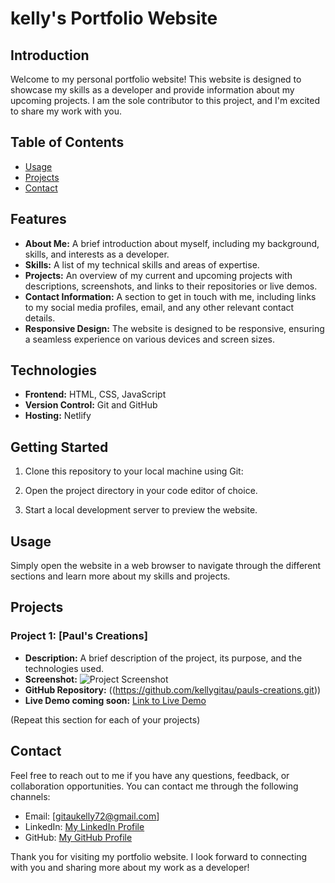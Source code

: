 # kelly's Portfolio Website

## Introduction

Welcome to my personal portfolio website! This website is designed to showcase my skills as a developer and provide information about my upcoming projects. I am the sole contributor to this project, and I'm excited to share my work with you.

## Table of Contents

- [Usage](#usage)
- [Projects](#projects)
- [Contact](#contact)

## Features

- **About Me:** A brief introduction about myself, including my background, skills, and interests as a developer.
- **Skills:** A list of my technical skills and areas of expertise.
- **Projects:** An overview of my current and upcoming projects with descriptions, screenshots, and links to their repositories or live demos.
- **Contact Information:** A section to get in touch with me, including links to my social media profiles, email, and any other relevant contact details.
- **Responsive Design:** The website is designed to be responsive, ensuring a seamless experience on various devices and screen sizes.

## Technologies

- **Frontend:** HTML, CSS, JavaScript
- **Version Control:** Git and GitHub
- **Hosting:** Netlify

## Getting Started

1. Clone this repository to your local machine using Git:
   
2. Open the project directory in your code editor of choice.

3. Start a local development server to preview the website.

## Usage

Simply open the website in a web browser to navigate through the different sections and learn more about my skills and projects.

## Projects

### Project 1: [Paul's Creations]

- **Description:** A brief description of the project, its purpose, and the technologies used.
- **Screenshot:** ![Project Screenshot]((https://www.pinterest.com/pin/1152288254643975467/))
- **GitHub Repository:** ((https://github.com/kellygitau/pauls-creations.git))
- **Live Demo coming soon:** [Link to Live Demo](https://your-project-url.com)

(Repeat this section for each of your projects)

## Contact

Feel free to reach out to me if you have any questions, feedback, or collaboration opportunities. You can contact me through the following channels:

- Email: [gitaukelly72@gmail.com]
- LinkedIn: [My LinkedIn Profile]((https://www.linkedin.com/in/kelly-gitau-81658827b/))
- GitHub: [My GitHub Profile]((https://github.com/kellygitau))

Thank you for visiting my portfolio website. I look forward to connecting with you and sharing more about my work as a developer!

